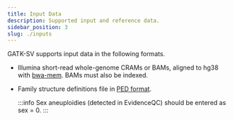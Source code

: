 ```yaml
---
title: Input Data
description: Supported input and reference data.
sidebar_position: 3
slug: ./inputs
---
```


GATK-SV supports input data in the following formats.

- Illumina short-read whole-genome CRAMs or BAMs, aligned to hg38 with [bwa-mem](https://github.com/lh3/bwa). 
  BAMs must also be indexed.

- Family structure definitions file in 
  [PED format](https://gatk.broadinstitute.org/hc/en-us/articles/360035531972-PED-Pedigree-format).  
  
  :::info
  Sex aneuploidies (detected in EvidenceQC) should be entered as sex = 0.
  :::
